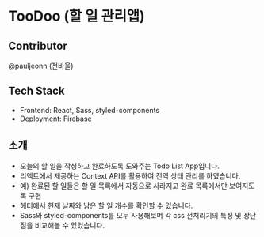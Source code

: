 # TooDoo (할 일 관리앱)

## Contributor

@pauljeonn (전바울)

## Tech Stack

- Frontend: React, Sass, styled-components
- Deployment: Firebase

## 소개

- 오늘의 할 일을 작성하고 완료하도록 도와주는 Todo List App입니다.
- 리액트에서 제공하는 Context API를 활용하여 전역 상태 관리를 하였습니다.
- 예) 완료된 할 일들은 할 일 목록에서 자동으로 사라지고 완료 목록에서만 보여지도록 구현
- 헤더에서 현재 날짜와 남은 할 일 개수를 확인할 수 있습니다.
- Sass와 styled-components를 모두 사용해보며 각 css 전처리기의 특징 및 장단점을 비교해볼 수 있었습니다.
